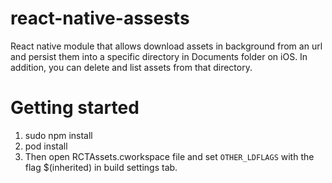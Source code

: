 # react-native-assests
React native module that allows download assets in background from an url and persist them into a specific directory in Documents folder on iOS. In addition, you can delete and list assets from that directory.

# Getting started


1. sudo npm install
2. pod install
3. Then open RCTAssets.cworkspace file and set `OTHER_LDFLAGS` with the flag $(inherited) in build settings tab. 
